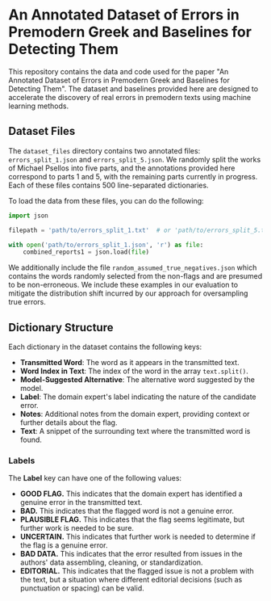 # An Annotated Dataset of Errors in Premodern Greek and Baselines for Detecting Them

This repository contains the data and code used for the paper "An Annotated Dataset of Errors in Premodern Greek and Baselines for Detecting Them". The dataset and baselines provided here are designed to accelerate the discovery of real errors in premodern texts using machine learning methods.

## Dataset Files

The `dataset_files` directory contains two annotated files: `errors_split_1.json` and `errors_split_5.json`. We randomly split the works of Michael Psellos into five parts, and the annotations provided here correspond to parts 1 and 5, with the remaining parts currently in progress. Each of these files contains 500 line-separated dictionaries.

To load the data from these files, you can do the following:

```python
import json

filepath = 'path/to/errors_split_1.txt'  # or 'path/to/errors_split_5.txt'

with open('path/to/errors_split_1.json', 'r') as file:
    combined_reports1 = json.load(file)
```
We additionally include the file `random_assumed_true_negatives.json` which contains the words randomly selected from the non-flags and are presumed to be non-erroneous. We include these examples in our evaluation to mitigate the distribution shift incurred by our approach for oversampling true errors. 

## Dictionary Structure

Each dictionary in the dataset contains the following keys:

- **Transmitted Word**: The word as it appears in the transmitted text.
- **Word Index in Text**: The index of the word in the array `text.split()`.
- **Model-Suggested Alternative**: The alternative word suggested by the model.
- **Label**: The domain expert's label indicating the nature of the candidate error.
- **Notes**: Additional notes from the domain expert, providing context or further details about the flag.
- **Text**: A snippet of the surrounding text where the transmitted word is found.

### Labels

The **Label** key can have one of the following values:

- **GOOD FLAG.** This indicates that the domain expert has identified a genuine error in the transmitted text.
- **BAD.** This indicates that the flagged word is not a genuine error.
- **PLAUSIBLE FLAG.** This indicates that the flag seems legitimate, but further work is needed to be sure.
- **UNCERTAIN.** This indicates that further work is needed to determine if the flag is a genuine error.
- **BAD DATA.** This indicates that the error resulted from issues in the authors' data assembling, cleaning, or standardization.
- **EDITORIAL.** This indicates that the flagged issue is not a problem with the text, but a situation where different editorial decisions (such as punctuation or spacing) can be valid.



